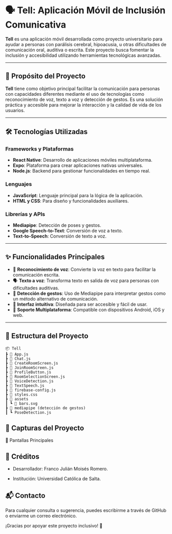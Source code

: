 # 🗣️ Tell: Aplicación Móvil de Inclusión Comunicativa

**Tell** es una aplicación móvil desarrollada como proyecto universitario para ayudar a personas con parálisis cerebral, hipoacusia, u otras dificultades de comunicación oral, auditiva o escrita. Este proyecto busca fomentar la inclusión y accesibilidad utilizando herramientas tecnológicas avanzadas.

---

## 🎯 Propósito del Proyecto
**Tell** tiene como objetivo principal facilitar la comunicación para personas con capacidades diferentes mediante el uso de tecnologías como reconocimiento de voz, texto a voz y detección de gestos. Es una solución práctica y accesible para mejorar la interacción y la calidad de vida de los usuarios.

---

## 🛠️ Tecnologías Utilizadas
### Frameworks y Plataformas
- **React Native**: Desarrollo de aplicaciones móviles multiplataforma.
- **Expo**: Plataforma para crear aplicaciones nativas universales.
- **Node.js**: Backend para gestionar funcionalidades en tiempo real.

### Lenguajes
- **JavaScript**: Lenguaje principal para la lógica de la aplicación.
- **HTML y CSS**: Para diseño y funcionalidades auxiliares.

### Librerías y APIs
- **Mediapipe**: Detección de poses y gestos.
- **Google Speech-to-Text**: Conversión de voz a texto.
- **Text-to-Speech**: Conversión de texto a voz.

---

## ✨ Funcionalidades Principales
- 🎤 **Reconocimiento de voz**: Convierte la voz en texto para facilitar la comunicación escrita.
- 🗣️ **Texto a voz**: Transforma texto en salida de voz para personas con dificultades auditivas.
- 🕺 **Detección de gestos**: Uso de Mediapipe para interpretar gestos como un método alternativo de comunicación.
- 📱 **Interfaz intuitiva**: Diseñada para ser accesible y fácil de usar.
- 🔄 **Soporte Multiplataforma**: Compatible con dispositivos Android, iOS y web.

---

## 📂 Estructura del Proyecto
```plaintext
📦 Tell
┣ 📜 App.js
┣ 📜 Chat.js
┣ 📜 CreateRoomScreen.js
┣ 📜 JoinRoomScreen.js
┣ 📜 ProfileButton.js
┣ 📜 RoomSelectionScreen.js
┣ 📜 VoiceDetection.js
┣ 📜 TextSpeech.js
┣ 📜 firebase-config.js
┣ 📜 styles.css
┣ 📂 assets
┃ ┗ 📄 bars.svg
┣ 📂 mediapipe (detección de gestos)
┃ ┗ PoseDetection.js
```

## 📸 Capturas del Proyecto
🌟 Pantallas Principales

## 🏫 Créditos
- Desarrollador: Franco Julián Moisés Romero.

- Institución: Universidad Católica de Salta.

## 📬 Contacto
Para cualquier consulta o sugerencia, puedes escribirme a través de GitHub o enviarme un correo electrónico.

¡Gracias por apoyar este proyecto inclusivo! 💙
